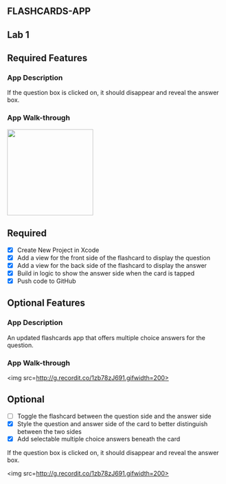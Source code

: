 ## FLASHCARDS-APP

## Lab 1 

## Required Features
### App Description
If the question box is clicked on, it should disappear and reveal the answer box.

### App Walk-through

<img src=http://g.recordit.co/MgmycviGix.gif width=200><br>

## Required
- [X] Create New Project in Xcode
- [X] Add a view for the front side of the flashcard to display the question
- [X] Add a view for the back side of the flashcard to display the answer
- [X] Build in logic to show the answer side when the card is tapped
- [X] Push code to GitHub

## Optional Features
### App Description
An updated flashcards app that offers multiple choice answers for the question.

### App Walk-through
<img src=http://g.recordit.co/1zb78zJ691.gifwidth=200><br>

## Optional
- [ ] Toggle the flashcard between the question side and the answer side
- [X] Style the question and answer side of the card to better distinguish between the two sides
- [X] Add selectable multiple choice answers beneath the card

If the question box is clicked on, it should disappear and reveal the answer box.

<img src=http://g.recordit.co/1zb78zJ691.gifwidth=200><br>
